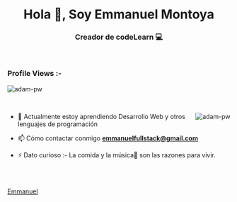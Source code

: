 <h1 align="center">Hola 👋, Soy Emmanuel Montoya</h1>
<h3 align="center">Creador de codeLearn 💻</h3>

<br>

<p align="right"> <h3>Profile Views :-</h3> <img src="https://komarev.com/ghpvc/?username=adam-pw&label=Profile%20views&color=0e75b6&style=flat"
    alt="adam-pw" /> 
  </p>

<br>

<p><img align="right" src="https://github.com/Adam-pw/Adam-pw/blob/main/animation_500_kxa883sd.gif" alt="adam-pw" /></p>

- 🌱 Actualmente estoy aprendiendo Desarrollo Web y otros lenguajes de programación

- 📫 Cómo contactar conmigo **emmanuelfullstack@gmail.com**

- ⚡ Dato curioso :- La comida y la música🎵 son las razones para vivir.

<br>

<p align="left"> <a href="https://twitter.com/" target="blank"><img
      src="https://img.shields.io/twitter/follow/?logo=twitter&style=for-the-badge" alt="" /></a> </p>

[Emmanuel](https://github.com/emmanuelmontoyalopez242006)
